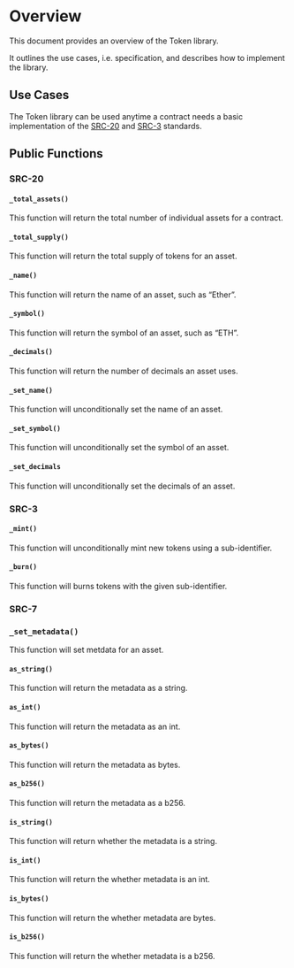 # Overview

This document provides an overview of the Token library.

It outlines the use cases, i.e. specification, and describes how to implement the library.

## Use Cases

The Token library can be used anytime a contract needs a basic implementation of the [SRC-20](https://github.com/FuelLabs/sway-standards/tree/master/standards/src_20) and [SRC-3](https://github.com/FuelLabs/sway-standards/tree/master/standards/src_3) standards.

## Public Functions

### SRC-20

#### `_total_assets()`

This function will return the total number of individual assets for a contract.

#### `_total_supply()`

This function will return the total supply of tokens for an asset.

#### `_name()`

This function will return the name of an asset, such as “Ether”.

#### `_symbol()`

This function will return the symbol of an asset, such as “ETH”.

#### `_decimals()`

This function will return the number of decimals an asset uses.

#### `_set_name()`

This function will unconditionally set the name of an asset.

#### `_set_symbol()`

This function will unconditionally set the symbol of an asset.

#### `_set_decimals`

This function will unconditionally set the decimals of an asset.

### SRC-3

#### `_mint()`

This function will unconditionally mint new tokens using a sub-identifier.

#### `_burn()`

This function will burns tokens with the given sub-identifier.

### SRC-7

### `_set_metadata()`

This function will set metdata for an asset.

#### `as_string()`

This function will return the metadata as a string.

#### `as_int()`

This function will return the metadata as an int.

#### `as_bytes()`

This function will return the metadata as bytes.

#### `as_b256()`

This function will return the metadata as a b256.

#### `is_string()`

This function will return whether the metadata is a string.

#### `is_int()`

This function will return the whether metadata is an int.

#### `is_bytes()`

This function will return the whether metadata are bytes.

#### `is_b256()`

This function will return the whether metadata is a b256.

